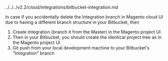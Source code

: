 ../../../v2.2/cloud/integrations/bitbucket-integration.md

In case if you accidentally delete the Integration branch in Magento cloud UI due to having a different branch structure in your Bitbucket, then 
1. Create Integration (branch it from the Master) in the Magento project UI
2. Then in your Bitbucket, you should create the identical project tree as in the Magento project UI
3. Git push from your local development machine to your Bitbucket's “Integration” branch
